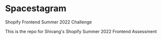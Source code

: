 # Spacestagram
Shopify Frontend Summer 2022 Challenge


This is the repo for Shivang's Shopify Summer 2022 Frontend Assessment
